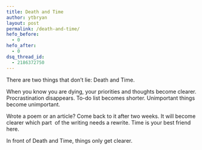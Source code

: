 ```yaml
---
title: Death and Time
author: ytbryan
layout: post
permalink: /death-and-time/
hefo_before:
  - 0
hefo_after:
  - 0
dsq_thread_id:
  - 2186372750
---
```

There are two things that don&#8217;t lie: Death and Time.

When you know you are dying, your priorities and thoughts become clearer. Procrastination disappears. To-do list becomes shorter. Unimportant things become unimportant.

Wrote a poem or an article? Come back to it after two weeks. It will become clearer which part  of the writing needs a rewrite. Time is your best friend here.

In front of Death and Time, things only get clearer.